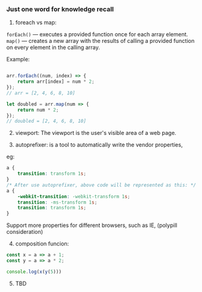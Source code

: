 ### Just one word for knowledge recall

1. foreach vs map:

`forEach()` — executes a provided function once for each array element.
`map()` — creates a new array with the results of calling a provided function on every element in the calling array.

Example:
```js

arr.forEach((num, index) => {
    return arr[index] = num * 2;
});
// arr = [2, 4, 6, 8, 10]

let doubled = arr.map(num => {
    return num * 2;
});
// doubled = [2, 4, 6, 8, 10]

```


2. viewport: The viewport is the user's visible area of a web page.


3. autoprefixer: is a tool to automatically write the vendor properties,

eg:
```css
a {
    transition: transform 1s;
}
/* After use autoprefixer, above code will be represented as this: */
a {
    -webkit-transition: -webkit-transform 1s;
    transition: -ms-transform 1s;
    transition: transform 1s;
}
```

Support more properties for different browsers, such as IE, (polypill consideration)


4. composition funcion:

```js
const x = a => a + 1;
const y = a => a * 2;

console.log(x(y(5)))
```


5. TBD

